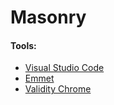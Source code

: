 # Masonry

#### Tools:
<ul>
  <li><a href="https://code.visualstudio.com/">Visual Studio Code</a></li>
  <li><a href="https://code.visualstudio.com/docs/editor/emmet">Emmet</a></li>
  <li><a href="https://chromewebstore.google.com/detail/validity/bbicmjjbohdfglopkidebfccilipgeif">Validity Chrome</a></li>
</ul>
